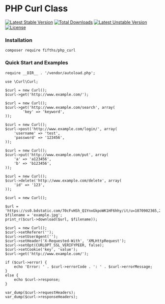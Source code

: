 # PHP Curl Class
[![Latest Stable Version](https://poser.pugx.org/fifths/php_curl/v/stable)](https://packagist.org/packages/fifths/php_curl)
[![Total Downloads](https://poser.pugx.org/fifths/php_curl/downloads)](https://packagist.org/packages/fifths/php_curl)
[![Latest Unstable Version](https://poser.pugx.org/fifths/php_curl/v/unstable)](https://packagist.org/packages/fifths/php_curl)
[![License](https://poser.pugx.org/fifths/php_curl/license)](https://packagist.org/packages/fifths/php_curl)

### Installation

    composer require fifths/php_curl

### Quick Start and Examples

```
require __DIR__ . '/vendor/autoload.php';

use \Curl\Curl;

$curl = new Curl();
$curl->get('http://www.example.com/');
```

```
$curl = new Curl();
$curl->get('http://www.example.com/search', array(
        'key' => 'keyword',
));
```

```
$curl = new Curl();
$curl->post('http://www.example.com/login/', array(
    'username' => 'test',
    'password' => '123456',
));
```


```
$curl = new Curl();
$curl->put('http://www.example.com/put', array(
    'a' => 'a123456',
    'b' => 'b123456',
));
```

```
$curl = new Curl();
$curl->delete('http://www.example.com/delete', array(
    'id' => '123',
));
```

```
$curl = new Curl();

$url = 'https://ss0.bdstatic.com/70cFvHSh_Q1YnxGkpoWK1HF6hhy/it/u=1070902365,2619384777&fm=116&gp=0.jpg';
$filename = 'example.jpg';
print_r($curl->download($url, $filename));
```

```
$curl = new Curl();
$curl->setReferer('');
$curl->setUserAgent('');
$curl->setHeader('X-Requested-With', 'XMLHttpRequest');
$curl->setOpt(CURLOPT_SSL_VERIFYPEER, false);
$curl->setCookie('key', 'value');
$curl->get('http://www.example.com/');

if ($curl->error) {
    echo 'Error: ' . $curl->errorCode . ': ' . $curl->errorMessage;
}
else {
    echo $curl->response;
}

var_dump($curl->requestHeaders);
var_dump($curl->responseHeaders);
```
